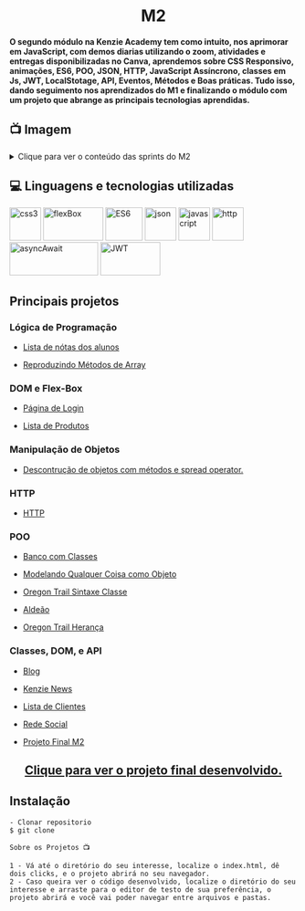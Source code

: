 <h1 align="center">M2</h1>
<h4>O segundo módulo na Kenzie Academy tem como intuito, nos aprimorar em JavaScript, com demos diarias utilizando o zoom, atividades e entregas disponibilizadas no Canva, aprendemos sobre CSS Responsivo, animações, ES6, POO, JSON, HTTP, JavaScript Assíncrono, classes em Js, JWT, LocalStotage, API, Eventos, Métodos e Boas práticas. Tudo isso, dando seguimento nos aprendizados do M1 e finalizando o módulo com um projeto que abrange as principais tecnologias aprendidas.</h4>

## 📺 Imagem

<details>
  
<summary>Clique para ver o conteúdo das sprints do M2</summary>

![Printscreen](https://github.com/community/community/assets/57195630/483c2745-a6ff-4352-8470-1814fa6f784d)

</details> 

## 💻 Linguagens e tecnologias utilizadas
<p align="left"> 
<img src="https://cdn-icons-png.flaticon.com/512/2245/2245297.png" alt="css3" width="55" height="58" max-width="100%">
<img src="https://www.gran-turismo.com/gtsport/decal/8296268239507324928_1.png" alt="flexBox" width="105" height="58" max-width="100%">
<img src="https://www.mkwd.net/wp-content/uploads/2019/11/ES6.jpg" alt="ES6" width="65" height="58" max-width="100%">
<img src="https://cdn-icons-png.flaticon.com/512/8297/8297373.png" alt="json" width="55" height="58" max-width="100%">
<img src="https://cdn-icons-png.flaticon.com/128/9695/9695720.png" alt="javascript" width="55" height="58" max-width="100%">
<img src="https://icon-library.com/images/website-link-icon/website-link-icon-17.jpg" alt="http" width="55" height="58" max-width="100%">
<img src="https://miro.medium.com/v2/resize:fit:1400/1*-V7Ga9ukcdfqbl8siU-j6w.png" alt="asyncAwait" width="155" height="58" max-width="100%">
<img src="https://thekenyandev.com/static/ba180df420dbaffd7405a0f65764feab/cover.png" alt="JWT" width="105" height="58" max-width="100%">
  

## Principais projetos 
  
  ### Lógica de Programação
  - <p><a target=blank href="https://github.com/jveiiga/project-array-students-grading">Lista de nótas dos alunos</a></p>
  - <p><a target=blank href="https://github.com/jveiiga/project-reproducing-array-methods">Reproduzindo Métodos de Array</a></p>
  

  ### DOM e Flex-Box
  - <p><a target=blank href="https://github.com/jveiiga/project-login-page">Página de Login</a></p>
  - <p><a target=blank href="https://github.com/jveiiga/project-list-product">Lista de Produtos</a></p>


  ### Manipulação de Objetos
  - <p><a target=blank href="https://github.com/jveiiga/project-manipulating-objects">Descontrução de objetos com métodos e spread operator.</a></p>


  ### HTTP
  - <p><a target=blank href="https://github.com/jveiiga/project-http-request/tree/main/resquest">HTTP</a></p>
  

  ### POO
  - <p><a target=blank href="https://github.com/jveiiga/project-bank-with-classes">Banco com Classes</a></p>
  - <p><a target=blank href="https://github.com/jveiiga/project-modeling-anything-as-an-object">Modelando Qualquer Coisa como Objeto</a></p>
  - <p><a target=blank href="https://github.com/jveiiga/project-oregon-trail-sintaxe-classe">Oregon Trail Sintaxe Classe</a></p>
  - <p><a target=blank href="https://github.com/jveiiga/project-villager">Aldeão</a></p>
  - <p><a target=blank href="https://github.com/jveiiga/project-oregon-trail-heranca">Oregon Trail Herança</a></p>


  ### Classes, DOM, e API
  - <p><a target=blank href="https://github.com/jveiiga/project-blog">Blog</a></p>
  - <p><a target=blank href="https://github.com/jveiiga/project-kenzie-news">Kenzie News</a></p>
  - <p><a target=blank href="https://github.com/jveiiga/project-customer-list">Lista de Clientes</a></p>
  - <p><a target=blank href="https://github.com/jveiiga/project-social-network">Rede Social</a></p>
  - <p><a target=blank href="https://github.com/jveiiga/projeto-final-m2">Projeto Final M2</a></p>
  
 
  <h2 align="center"><a target=blank href="https://jveiiga.github.io/projeto-final-m2/index.html">Clique para ver o projeto final desenvolvido.</a></h2>

## Instalação

    - Clonar repositorio
    $ git clone 

    Sobre os Projetos 📺
    
    1 - Vá até o diretório do seu interesse, localize o index.html, dê dois clicks, e o projeto abrirá no seu navegador.
    2 - Caso queira ver o código desenvolvido, localize o diretório do seu interesse e arraste para o editor de testo de sua preferência, o projeto abrirá e você vai poder navegar entre arquivos e pastas.
